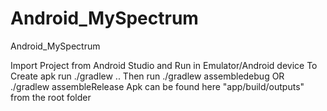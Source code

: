 # Android_MySpectrum
Android_MySpectrum

Import Project from Android Studio and Run in Emulator/Android device
To Create apk run ./gradlew  .. Then run ./gradlew assembledebug OR ./gradlew assembleRelease
Apk can be found here "app/build/outputs" from the root folder


